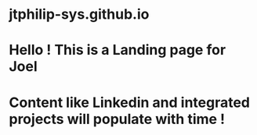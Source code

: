 # jtphilip-sys.github.io
# Hello ! This is a Landing page for Joel 
# Content like Linkedin and integrated projects will populate with time !
